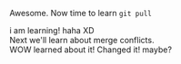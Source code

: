 Awesome. Now time to learn `git pull`

i am learning! haha XD <br>
Next we'll learn about merge conflicts. <br>
WOW learned about it! Changed it! maybe? 